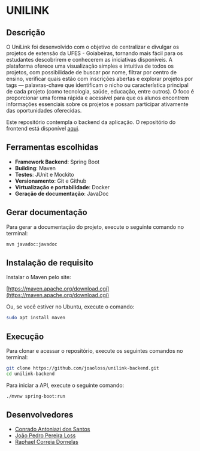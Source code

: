 # UNILINK
## Descrição
O UniLink foi desenvolvido com o objetivo de centralizar e divulgar os projetos de extensão da UFES - Goiabeiras, tornando mais fácil para os estudantes descobrirem e conhecerem as iniciativas disponíveis.
A plataforma oferece uma visualização simples e intuitiva de todos os projetos, com possibilidade de buscar por nome, filtrar por centro de ensino, verificar quais estão com inscrições abertas e explorar projetos por tags — palavras-chave que identificam o nicho ou característica principal de cada projeto (como tecnologia, saúde, educação, entre outros).
O foco é proporcionar uma forma rápida e acessível para que os alunos encontrem informações essenciais sobre os projetos e possam participar ativamente das oportunidades oferecidas.

Este repositório contempla o backend da aplicação. O repositório do frontend está disponível [aqui](https://github.com/raphaelitos/unilink-frontend).

## Ferramentas escolhidas
- **Framework Backend**: Spring Boot
- **Building**: Maven
- **Testes**: JUnit e Mockito
- **Versionamento**: Git e Github
- **Virtualização e portabilidade**: Docker
- **Geração de documentação**: JavaDoc

## Gerar documentação
Para gerar a documentação do projeto, execute o seguinte comando no terminal:
```bash
mvn javadoc:javadoc
```

## Instalação de requisito

Instalar o Maven pelo site:

[https://maven.apache.org/download.cgi](https://maven.apache.org/download.cgi)

Ou, se você estiver no Ubuntu, execute o comando:

```bash
sudo apt install maven
```

## Execução

Para clonar e acessar o repositório, execute os seguintes comandos no terminal:
```bash
git clone https://github.com/joaoloss/unilink-backend.git
cd unilink-backend
```

Para iniciar a API, execute o seguinte comando:
```bash
./mvnw spring-boot:run
```

## Desenvolvedores
* [Conrado Antoniazi dos Santos](https://github.com/ConradoAntoniazi)
* [João Pedro Pereira Loss](https://github.com/joaoloss)
* [Raphael Correia Dornelas](https://github.com/raphaelitos)